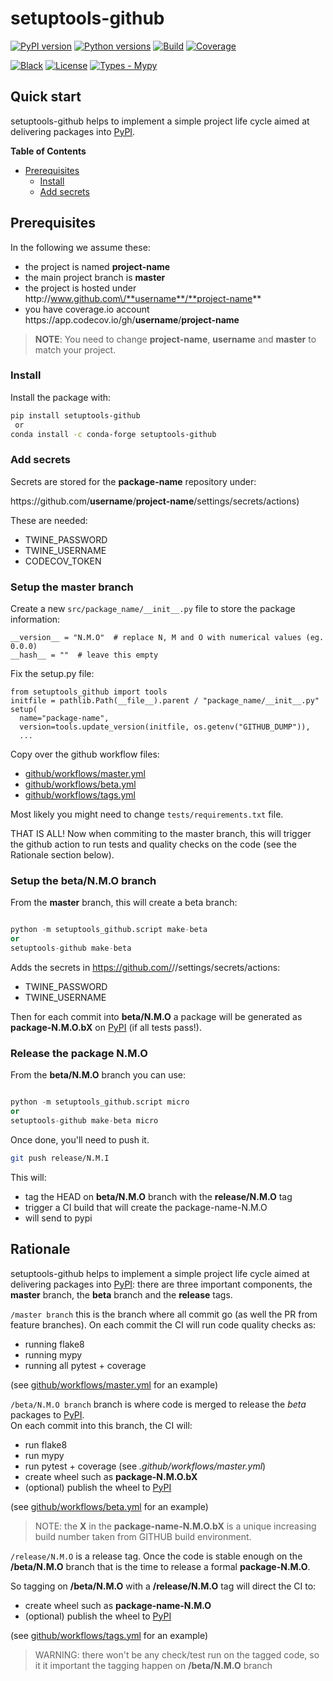 # setuptools-github
[![PyPI version](https://img.shields.io/pypi/v/setuptools-github.svg?color=blue)](https://pypi.org/project/setuptools-github)
[![Python versions](https://img.shields.io/pypi/pyversions/setuptools-github.svg)](https://pypi.org/project/setuptools-github)
[![Build](https://github.com/cav71/setuptools-github/actions/workflows/master.yml/badge.svg)](https://github.com/cav71/setuptools-github/actions)
[![Coverage](https://codecov.io/gh/cav71/setuptools-github/branch/master/graph/badge.svg)](Coverage)

[![Black](https://img.shields.io/badge/code%20style-black-000000.svg)](Black)
[![License](https://img.shields.io/badge/License-BSD_2--Clause-blue.svg)](https://opensource.org/licenses/BSD-2-Clause)
[![Types - Mypy](https://img.shields.io/badge/types-Mypy-blue.svg)](https://mypy-lang.org/)



## Quick start
setuptools-github helps to implement a simple project life cycle
aimed at delivering packages into [PyPI](https://pypi.org).

**Table of Contents**
- [Prerequisites](#setup-prerequisites)
  - [Install](#setup-install)
  - [Add secrets](#setup-add-secrets)


## Prerequisites

In the following we assume these:

- the project is named **project-name**
- the main project branch is **master**
- the project is hosted under http:\/\/www.github.com\/**username**/**project-name**
- you have coverage.io account https:\/\/app.codecov.io\/gh/**username**/**project-name**

> **NOTE**: You need to change **project-name**, **username** and **master** to match your project.

### Install

Install the package with:
```bash
pip install setuptools-github
 or
conda install -c conda-forge setuptools-github
```

### Add secrets

Secrets are stored for the **package-name** repository under:

https:\//github.com/**username**/**project-name**/settings/secrets/actions)

These are needed:
- TWINE_PASSWORD
- TWINE_USERNAME
- CODECOV_TOKEN


### Setup the master branch
Create a new `src/package_name/__init__.py` file to store the package information:
```
__version__ = "N.M.O"  # replace N, M and O with numerical values (eg. 0.0.0)
__hash__ = ""  # leave this empty
```

Fix the setup.py file:
```
from setuptools_github import tools
initfile = pathlib.Path(__file__).parent / "package_name/__init__.py"
setup(
  name="package-name",
  version=tools.update_version(initfile, os.getenv("GITHUB_DUMP")),
  ...
```
Copy over the github workflow files:
- [github/workflows/master.yml](https://github.com/cav71/setuptools-github/blob/master/.github/workflows/master.yml)
- [github/workflows/beta.yml](https://github.com/cav71/setuptools-github/blob/master/.github/workflows/beta.yml)
- [github/workflows/tags.yml](https://github.com/cav71/setuptools-github/blob/master/.github/workflows/tags.yml)

Most likely you might need to change `tests/requirements.txt` file.

THAT IS ALL! Now when commiting to the master branch, this will trigger the 
github action to run tests and quality checks on the code 
(see the Rationale section below).

### Setup the beta/N.M.O branch

From the **master** branch, this will create a beta branch:
```python

python -m setuptools_github.script make-beta 
or
setuptools-github make-beta
```

Adds the secrets in https://github.com/<username>/<project-name>/settings/secrets/actions:
- TWINE_PASSWORD
- TWINE_USERNAME

Then for each commit into **beta/N.M.O** a package will be generated as
**package-N.M.O.bX** on [PyPI](https://pypi.org) (if all tests pass!).


### Release the package N.M.O

From the **beta/N.M.O** branch you can use:
```python

python -m setuptools_github.script micro 
or
setuptools-github make-beta micro
```
Once done, you'll need to push it.
```bash
git push release/N.M.I
```

This will:
- tag the HEAD on **beta/N.M.O** branch with the **release/N.M.O** tag
- trigger a CI build that will create the package-name-N.M.O
- will send to pypi




## Rationale
setuptools-github helps to implement a simple project life cycle
aimed at delivering packages into [PyPI](https://pypi.org): 
there are three important components, the **master** branch, 
the **beta** branch and the **release** tags.

`/master branch` this is the branch where all commit go 
(as well the PR from feature branches).
On each commit the CI will run code quality checks as:
  - running flake8
  - running mypy
  - running all pytest + coverage

(see [github/workflows/master.yml](https://github.com/cav71/setuptools-github/blob/master/.github/workflows/master.yml) for an example)

`/beta/N.M.O branch` branch is where code is merged to release the *beta*
packages to [PyPI](https://pypi.org).   
On each commit into this branch, the CI will:
  - run flake8
  - run mypy
  - run pytest + coverage (see *.github/workflows/master.yml*)
  - create wheel such as **package-N.M.O.bX**
  - (optional) publish the wheel to [PyPI](https://pypi.org)

(see [github/workflows/beta.yml](https://github.com/cav71/setuptools-github/blob/master/.github/workflows/beta.yml) for an example)

> NOTE: the **X** in the **package-name-N.M.O.bX** is a unique increasing 
> build number taken from GITHUB build environment.

`/release/N.M.O` is a release tag.
Once the code is stable enough on the **/beta/N.M.O** branch that is the
time to release a formal **package-N.M.O**.

So tagging on **/beta/N.M.O** with a **/release/N.M.O** tag will direct the
CI to:
  - create wheel such as **package-name-N.M.O**
  - (optional) publish the wheel to [PyPI](https://pypi.org)

(see [github/workflows/tags.yml](https://github.com/cav71/setuptools-github/blob/master/.github/workflows/tags.yml) for an example)

> WARNING: there won't be any check/test run on the tagged code, so it
> it important the tagging happen on **/beta/N.M.O** branch
